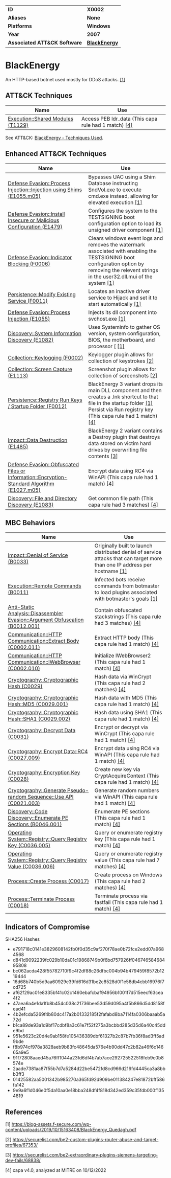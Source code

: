<table>
<tr>
<td><b>ID</b></td>
<td><b>X0002</b></td>
</tr>
<tr>
<td><b>Aliases</b></td>
<td><b>None</b></td>
</tr>
<tr>
<td><b>Platforms</b></td>
<td><b>Windows</b></td>
</tr>
<tr>
<td><b>Year</b></td>
<td><b>2007</b></td>
</tr>
<tr>
<td><b>Associated ATT&CK Software</b></td>
<td><b><a href="https://attack.mitre.org/software/S0089/">BlackEnergy</a></b></td>
</tr>
</table>


# BlackEnergy

An HTTP-based botnet used mostly for DDoS attacks. [[1]](#1)

## ATT&CK Techniques

|Name|Use|
|---|---|
|[Execution::Shared Modules (T1129)](https://attack.mitre.org/techniques/T1129)|Access PEB ldr_data (This capa rule had 1 match) [[4]](#4)|

See ATT&CK: [BlackEnergy - Techniques Used](https://attack.mitre.org/software/S0089/).

## Enhanced ATT&CK Techniques

|Name|Use|
|---|---|
|[Defense Evasion::Process Injection::Injection using Shims (E1055.m05)](../defense-evasion/process-injection.md)|Bypasses UAC using a Shim Database instructing SndVol.exe to execute cmd.exe instead, allowing for elevated execution  [[1]](#1) |
|[Defense Evasion::Install Insecure or Malicious Configuration (E1479)](../defense-evasion/install-insecure-or-malicious-configuration.md)|Configures the system to the TESTSIGNING boot configuration option to load its unsigned driver component [[1]](#1) |
|[Defense Evasion::Indicator Blocking (F0006)](../defense-evasion/indicator-blocking.md)|Clears windows event logs and removes the watermark associated with enabling the TESTSIGNING boot configuration option by removing the relevent strings in the user32.dll.mui of the system  [[1]](#1) |
|[Persistence::Modify Existing Service (F0011)](../persistence/modify-existing-service.md)|Locates an inactive driver service to Hijack and set it to start automatically [[1]](#1) |
|[Defense Evasion::Process Injection (E1055)](../defense-evasion/process-injection.md)|Injects its dll component into svchost.exe  [[1]](#1) |
|[Discovery::System Information Discovery (E1082)](../discovery/system-information-discovery.md)|Uses Systeminfo to gather OS version, system configuration, BIOS, the motherboard, and processor [ [[1]](#1) |
|[Collection::Keylogging (F0002)](../collection/keylogging.md)|Keylogger plugin allows for collection of keystrokes [[2]](#2) |
|[Collection::Screen Capture (E1113)](../collection/screen-capture.md)|Screenshot plugin allows for collection of screenshots  [[2]](#2) |
|[Persistence::Registry Run Keys / Startup Folder (F0012)](../persistence/registry-run-keys-startup-folder.md)|BlackEnergy 3 variant drops its main DLL component and then creates a .lnk shortcut to that file in the startup folder [[1]](#1) Persist via Run registry key (This capa rule had 1 match) [[4]](#4)|
|[Impact::Data Destruction (E1485)](../impact/data-destruction.md)|BlackEnergy 2 variant contains a Destroy plugin that destroys data stored on victim hard drives by overwriting file contents  [[3]](#3) |
|[Defense Evasion::Obfuscated Files or Information::Encryption-Standard Algorithm (E1027.m05)](../defense-evasion/obfuscated-files-or-information.md)|Encrypt data using RC4 via WinAPI (This capa rule had 1 match) [[4]](#4) |
|[Discovery::File and Directory Discovery (E1083)](../discovery/file-and-directory-discovery.md)|Get common file path (This capa rule had 3 matches) [[4]](#4) |

## MBC Behaviors

|Name|Use|
|---|---|
|[Impact::Denial of Service (B0033)](../impact/denial-of-service.md)|Originally built to launch distributed denial of service attacks that can target more than one IP address per hostname  [[1]](#1) |
|[Execution::Remote Commands (B0011)](../execution/remote-commands.md)|Infected bots receive commands from botmaster to load plugins associated with botmaster's goals [[1]](#1) |
|[Anti-Static Analysis::Disassembler Evasion::Argument Obfuscation (B0012.001)](../anti-static-analysis/disassembler-evasion.md)|Contain obfuscated stackstrings (This capa rule had 3 matches) [[4]](#4) |
|[Communication::HTTP Communication::Extract Body (C0002.011)](../micro-behaviors/communication/http-communication.md)|Extract HTTP body (This capa rule had 1 match) [[4]](#4) |
|[Communication::HTTP Communication::IWebBrowser (C0002.010)](../micro-behaviors/communication/http-communication.md)|Initialize IWebBrowser2 (This capa rule had 1 match) [[4]](#4) |
|[Cryptography::Cryptographic Hash (C0029)](../micro-behaviors/cryptography/cryptographic-hash.md)|Hash data via WinCrypt (This capa rule had 2 matches) [[4]](#4) |
|[Cryptography::Cryptographic Hash::MD5 (C0029.001)](../micro-behaviors/cryptography/cryptographic-hash.md)|Hash data with MD5 (This capa rule had 1 match) [[4]](#4) |
|[Cryptography::Cryptographic Hash::SHA1 (C0029.002)](../micro-behaviors/cryptography/cryptographic-hash.md)|Hash data using SHA1 (This capa rule had 1 match) [[4]](#4) |
|[Cryptography::Decrypt Data (C0031)](../micro-behaviors/cryptography/decrypt-data.md)|Encrypt or decrypt via WinCrypt (This capa rule had 1 match) [[4]](#4) |
|[Cryptography::Encrypt Data::RC4 (C0027.009)](../micro-behaviors/cryptography/encrypt-data.md)|Encrypt data using RC4 via WinAPI (This capa rule had 1 match) [[4]](#4) |
|[Cryptography::Encryption Key (C0028)](../micro-behaviors/cryptography/encryption-key.md)|Create new key via CryptAcquireContext (This capa rule had 1 match) [[4]](#4) |
|[Cryptography::Generate Pseudo-random Sequence::Use API (C0021.003)](../micro-behaviors/cryptography/generate-pseudorandom-sequence.md)|Generate random numbers via WinAPI (This capa rule had 1 match) [[4]](#4) |
|[Discovery::Code Discovery::Enumerate PE Sections (B0046.001)](../discovery/code-discovery.md)|Enumerate PE sections (This capa rule had 1 match) [[4]](#4) |
|[Operating System::Registry::Query Registry Key (C0036.005)](../micro-behaviors/operating-system/registry.md)|Query or enumerate registry key (This capa rule had 1 match) [[4]](#4) |
|[Operating System::Registry::Query Registry Value (C0036.006)](../micro-behaviors/operating-system/registry.md)|Query or enumerate registry value (This capa rule had 7 matches) [[4]](#4) |
|[Process::Create Process (C0017)](../micro-behaviors/process/create-process.md)|Create process on Windows (This capa rule had 2 matches) [[4]](#4) |
|[Process::Terminate Process (C0018)](../micro-behaviors/process/terminate-process.md)|Terminate process via fastfail (This capa rule had 1 match) [[4]](#4) |

## Indicators of Compromise

SHA256 Hashes
- e791718c0141e3829608142fb0f0d35c9af270f78ae0b72fce2edd07a9684568 
- d841d9092239fc029b10da01c19868749b0f6bd757926ff04674658468495808 
- bc062acda428f55782710f9c4f2df88c26dfbc004b94b479459f8572b1219444
- 16d68b740b5d9aa60929e39fd616d31be2c8528d0f1e58db4cbb16976f7cd725
- af62f29ac01e8335bf41c02c1460ebafcbaf94956b1001f7d515eecf63cea4f2
- 47aea6a4e1da1fb8b454c038c21736bee53d59d095a4f5b866d5dd8158fead41
- 4b2efcda5269f4b80dc417a2b01332185f2fafabd8ba7114fa0306baaab5a72d
- b1ca89de93a1d9bf17cdbf8a3c61e7f52f275a3bcbbd285d35d6a40c45dde9bd
- 951e5623c20d4e9ab158fe105436389dbf61327b2c87b7fb36f8ad3ff5ad9bde
- f8b974cf978a3828aeb9b83fc48645da576e4b90dd47c2b82a46f6c14665a9e5
- 91f72808aaed45a76ff1044a23fd6df4b7ab7ace292725522518feb9c0b8574e
- 2aade7381aa87f55b7d7a5284d22be5472fd8cd966d216fd4445ca3a8bbb3ff3 
- 01425582aa5001342b985270a365fd92d909be011384247e81872bff586fa142
- 9e9a6f1d046e0f5da10aa0e18bba248df4f818d342ed359c35fdb000f1354819

## References

<a name="1">[1]</a> https://blog-assets.f-secure.com/wp-content/uploads/2019/10/15163408/BlackEnergy_Quedagh.pdf

<a name="2">[2]</a> https://securelist.com/be2-custom-plugins-router-abuse-and-target-profiles/67353/

<a name="3">[3]</a> https://securelist.com/be2-extraordinary-plugins-siemens-targeting-dev-fails/68838/

<a name="4">[4]</a> capa v4.0, analyzed at MITRE on 10/12/2022

